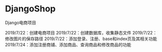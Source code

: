 # DjangoShop
Django电商项目


2019/7/22：创建电商项目
2019/7/22：创建数据库，收集静态文件
2019/7/22：修改图片的保存路径
2019/7/22：添加登录、注册、base和index页及其相关功能
2019/7/24：添加注册商铺、添加商品、查询商品和修改商品的功能